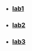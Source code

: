 - ### [lab1](https://git.ztu.edu.ua/ipz231_soa/system-network-programming/-/tree/lab1)
- ### [lab2](https://git.ztu.edu.ua/ipz231_soa/system-network-programming/-/tree/lab2)
- ### [lab3](https://git.ztu.edu.ua/ipz231_soa/system-network-programming/-/tree/lab3)
